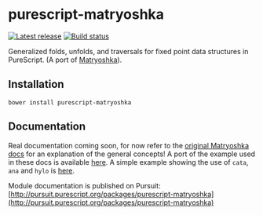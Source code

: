# purescript-matryoshka

[![Latest release](http://img.shields.io/github/release/slamdata/purescript-matryoshka.svg)](https://github.com/slamdata/purescript-matryoshka/releases)
[![Build status](https://travis-ci.org/slamdata/purescript-matryoshka.svg?branch=master)](https://travis-ci.org/slamdata/purescript-matryoshka)

Generalized folds, unfolds, and traversals for fixed point data structures in PureScript. (A port of [Matryoshka](https://github.com/slamdata/matryoshka)).

## Installation

```
bower install purescript-matryoshka
```

## Documentation

Real documentation coming soon, for now refer to the [original Matryoshka docs](https://github.com/slamdata/matryoshka/blob/master/README.md) for an explanation of the general concepts!
A port of the example used in these docs is available [here](https://github.com/slamdata/purescript-matryoshka/blob/master/test/Test/Example/Expr.purs).
A simple example showing the use of `cata`, `ana` and `hylo` is [here](https://github.com/slamdata/purescript-matryoshka/blob/master/test/Test/Example/List.purs).

Module documentation is published on Pursuit: [http://pursuit.purescript.org/packages/purescript-matryoshka](http://pursuit.purescript.org/packages/purescript-matryoshka)
